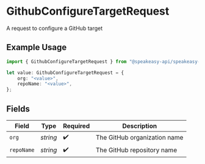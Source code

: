 # GithubConfigureTargetRequest

A request to configure a GitHub target

## Example Usage

```typescript
import { GithubConfigureTargetRequest } from "@speakeasy-api/speakeasy-client-sdk-typescript/sdk/models/shared";

let value: GithubConfigureTargetRequest = {
    org: "<value>",
    repoName: "<value>",
};
```

## Fields

| Field                        | Type                         | Required                     | Description                  |
| ---------------------------- | ---------------------------- | ---------------------------- | ---------------------------- |
| `org`                        | *string*                     | :heavy_check_mark:           | The GitHub organization name |
| `repoName`                   | *string*                     | :heavy_check_mark:           | The GitHub repository name   |